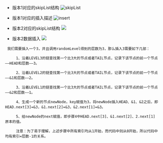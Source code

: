 
 - 版本1对应的skipList结构
![skipList](https://static.studygolang.com/190805/198f69e95d7af643ca8b8fe893d2e0e8.png)

 - 版本1对应的插入描述
  ![insert](https://static.studygolang.com/190805/90f667174c19fe92933482e14a29dee9.png)
  
  
 - 版本2对应的skipList结构
 ![](https://upload-images.jianshu.io/upload_images/10335749-e7a205a8c9d9604a.png)
 
  - 版本2数据插入
  ![](https://upload-images.jianshu.io/upload_images/10335749-f9357f6f81d44cd5.png)
  ```text
   我们需要插入一个3，并且调用randomLevel得到的层数为3，那么插入3需要如下几部：
   
       1、沿着LEVEL3的链查找第一个比3大的节点或者TAIL节点，记录下该节点的前一个节点——HEAD和层数——3。
   
       2、沿着LEVEL2的链查找第一个比3大的节点或者TAIL节点，记录下该节点的前一个节点——&1和层数——2。
   
       3、沿着LEVEL1的链查找第一个比3大的节点或者TAIL节点，记录下该节点的前一个节点——&2和层数——1。
   
       4、生成一个新的节点newNode，key赋值为3，将newNode插入HEAD、&1、&2之后，即HEAD.next[3]=&3，&1.next[2]=&3，&2.next[1]=&3。
   
       5、给newNode的next赋值，即步骤4中HEAD.next[3]、&1.next[2]、2.next[1]原本的值。
   
       注意：为了易于理解，上述步骤中所有索引均从1开始，而代码中则从0开始，所以代码中均有索引=层数-1的关系。
   
```